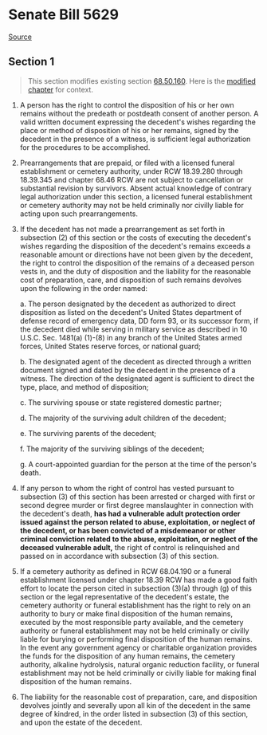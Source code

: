 # Senate Bill 5629

[Source](http://lawfilesext.leg.wa.gov/biennium/2021-22/Pdf/Bills/Senate%20Bills/5629.pdf)
## Section 1
> This section modifies existing section [68.50.160](/rcw/68_cemeteries_morgues_and_human_remains/68.50_human_remains.md). Here is the [modified chapter](rcw/68_cemeteries_morgues_and_human_remains/68.50_human_remains.md) for context.

1. A person has the right to control the disposition of his or her own remains without the predeath or postdeath consent of another person. A valid written document expressing the decedent's wishes regarding the place or method of disposition of his or her remains, signed by the decedent in the presence of a witness, is sufficient legal authorization for the procedures to be accomplished.

2. Prearrangements that are prepaid, or filed with a licensed funeral establishment or cemetery authority, under RCW 18.39.280 through 18.39.345 and chapter 68.46 RCW are not subject to cancellation or substantial revision by survivors. Absent actual knowledge of contrary legal authorization under this section, a licensed funeral establishment or cemetery authority may not be held criminally nor civilly liable for acting upon such prearrangements.

3. If the decedent has not made a prearrangement as set forth in subsection (2) of this section or the costs of executing the decedent's wishes regarding the disposition of the decedent's remains exceeds a reasonable amount or directions have not been given by the decedent, the right to control the disposition of the remains of a deceased person vests in, and the duty of disposition and the liability for the reasonable cost of preparation, care, and disposition of such remains devolves upon the following in the order named:

    a. The person designated by the decedent as authorized to direct disposition as listed on the decedent's United States department of defense record of emergency data, DD form 93, or its successor form, if the decedent died while serving in military service as described in 10 U.S.C. Sec. 1481(a) (1)-(8) in any branch of the United States armed forces, United States reserve forces, or national guard;

    b. The designated agent of the decedent as directed through a written document signed and dated by the decedent in the presence of a witness. The direction of the designated agent is sufficient to direct the type, place, and method of disposition;

    c. The surviving spouse or state registered domestic partner;

    d. The majority of the surviving adult children of the decedent;

    e. The surviving parents of the decedent;

    f. The majority of the surviving siblings of the decedent;

    g. A court-appointed guardian for the person at the time of the person's death.

4. If any person to whom the right of control has vested pursuant to subsection (3) of this section has been arrested or charged with first or second degree murder or first degree manslaughter in connection with the decedent's death, **has had a vulnerable adult protection order issued against the person related to abuse, exploitation, or neglect of the decedent, or has been convicted of a misdemeanor or other criminal conviction related to the abuse, exploitation, or neglect of the deceased vulnerable adult,** the right of control is relinquished and passed on in accordance with subsection (3) of this section.

5. If a cemetery authority as defined in RCW 68.04.190 or a funeral establishment licensed under chapter 18.39 RCW has made a good faith effort to locate the person cited in subsection (3)(a) through (g) of this section or the legal representative of the decedent's estate, the cemetery authority or funeral establishment has the right to rely on an authority to bury or make final disposition of the human remains, executed by the most responsible party available, and the cemetery authority or funeral establishment may not be held criminally or civilly liable for burying or performing final disposition of the human remains. In the event any government agency or charitable organization provides the funds for the disposition of any human remains, the cemetery authority, alkaline hydrolysis, natural organic reduction facility, or funeral establishment may not be held criminally or civilly liable for making final disposition of the human remains.

6. The liability for the reasonable cost of preparation, care, and disposition devolves jointly and severally upon all kin of the decedent in the same degree of kindred, in the order listed in subsection (3) of this section, and upon the estate of the decedent.

